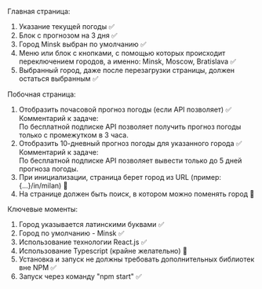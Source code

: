 Главная страница:
1) Указание текущей погоды ✅
2) Блок с прогнозом на 3 дня ✅
3) Город Minsk выбран по умолчанию ✅
4) Меню или блок с кнопками, с помощью которых происходит переключением городов, а именно: Minsk, Moscow, Bratislava ✅
5) Выбранный город, даже после перезагрузки страницы, должен остаться выбранным ✅

Побочная страница:
1) Отобразить почасовой прогноз погоды (если API позволяет) ✅  
Комментарий к задаче:  
По бесплатной подписке API позволяет получить прогноз погоды только с промежутком в 3 часа.
2) Отобразить 10-дневный прогноз погоды для указанного города ✅  
Комментарий к задаче:  
По бесплатной подписке API позволяет вывести только до 5 дней прогноза погоды.
3) При инициализации, страница берет город из URL (пример: {...}/in/milan) 🚫
4) На странице должен быть поиск, в котором можно поменять город 🚫

Ключевые моменты:
1) Город указывается латинскими буквами ✅
2) Город по умолчанию - Minsk ✅
3) Использование технологии React.js ✅
4) Использование Typescript (крайне желательно) 🚫
5) Установка и запуск не должны требовать дополнительных библиотек вне NPM ✅
6) Запуск через команду "npm start" ✅
